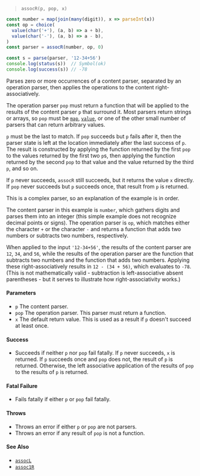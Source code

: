 <!--
 Copyright (c) 2020 Thomas J. Otterson
 
 This software is released under the MIT License.
 https://opensource.org/licenses/MIT
-->

> `assocR(p, pop, x)`

```javascript
const number = map(join(many(digit)), x => parseInt(x))
const op = choice(
  value(char('+'), (a, b) => a + b), 
  value(char('-'), (a, b) => a - b),
)
const parser = assocR(number, op, 0)

const s = parse(parser, '12-34+56')
console.log(status(s))  // Symbol(ok)
console.log(success(s)) // -78
```

Parses zero or more occurrences of a content parser, separated by an operation parser, then applies the operations to the content right-associatively.

The operation parser `pop` must return a function that will be applied to the results of the content parser `p` that surround it. Most parsers return strings or arrays, so `pop` must be [`map`](map.md), [`value`](value.md), or one of the other small number of parsers that can return arbitrary values.

`p` must be the last to match. If `pop` succeeds but `p` fails after it, then the parser state is left at the location immediately after the last success of `p`. The result is constructed by applying the function returned by the first `pop` to the values returned by the first two `p`s, then applying the function returned by the second `pop` to that value and the value returned by the third `p`, and so on.

If `p` never succeeds, `assocR` still succeeds, but it returns the value `x` directly. If `pop` never succeeds but `p` succeeds once, that result from `p` is returned.

This is a complex parser, so an explanation of the example is in order.

The content parser in this example is `number`, which gathers digits and parses them into an integer (this simple example does not recognize decimal points or signs). The operation parser is `op`, which matches either the character `+` or the character `-` and returns a function that adds two numbers or subtracts two numbers, respectively.

When applied to the input `'12-34+56'`, the results of the content parser are `12`, `34`, and `56`, while the results of the operation parser are the function that subtracts two numbers and the function that adds two numbers. Applying these right-associatively results in `12 - (34 + 56)`, which evaluates to `-78`. (This is not mathematically valid - subtraction is left-associative absent parentheses - but it serves to illustrate how right-associativity works.)

#### Parameters

* `p` The content parser.
* `pop` The operation parser. This parser must return a function.
* `x` The default return value. This is used as a result if `p` doesn't succeed at least once.

#### Success

* Succeeds if neither `p` nor `pop` fail fatally. If `p` never succeeds, `x` is returned. If `p` succeeds once and `pop` does not, the result of `p` is returned. Otherwise, the left associative application of the results of `pop` to the results of `p` is returned.

#### Fatal Failure

* Fails fatally if either `p` or `pop` fail fatally.

#### Throws

* Throws an error if either `p` or `pop` are not parsers.
* Throws an error if any result of `pop` is not a function.

#### See Also

* [`assocL`](assocl.md)
* [`assoc1R`](assoc1r.md)